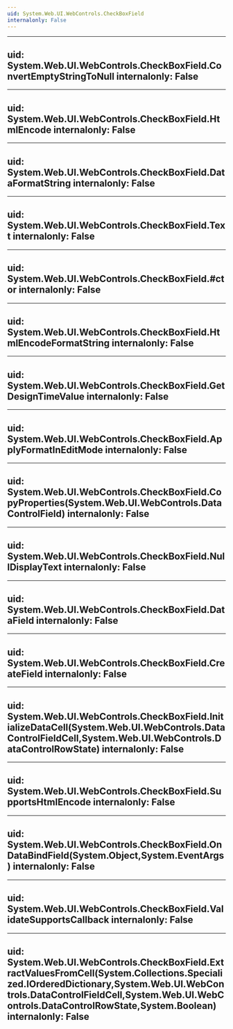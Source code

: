 ```yaml
---
uid: System.Web.UI.WebControls.CheckBoxField
internalonly: False
---
```


---
uid: System.Web.UI.WebControls.CheckBoxField.ConvertEmptyStringToNull
internalonly: False
---

---
uid: System.Web.UI.WebControls.CheckBoxField.HtmlEncode
internalonly: False
---

---
uid: System.Web.UI.WebControls.CheckBoxField.DataFormatString
internalonly: False
---

---
uid: System.Web.UI.WebControls.CheckBoxField.Text
internalonly: False
---

---
uid: System.Web.UI.WebControls.CheckBoxField.#ctor
internalonly: False
---

---
uid: System.Web.UI.WebControls.CheckBoxField.HtmlEncodeFormatString
internalonly: False
---

---
uid: System.Web.UI.WebControls.CheckBoxField.GetDesignTimeValue
internalonly: False
---

---
uid: System.Web.UI.WebControls.CheckBoxField.ApplyFormatInEditMode
internalonly: False
---

---
uid: System.Web.UI.WebControls.CheckBoxField.CopyProperties(System.Web.UI.WebControls.DataControlField)
internalonly: False
---

---
uid: System.Web.UI.WebControls.CheckBoxField.NullDisplayText
internalonly: False
---

---
uid: System.Web.UI.WebControls.CheckBoxField.DataField
internalonly: False
---

---
uid: System.Web.UI.WebControls.CheckBoxField.CreateField
internalonly: False
---

---
uid: System.Web.UI.WebControls.CheckBoxField.InitializeDataCell(System.Web.UI.WebControls.DataControlFieldCell,System.Web.UI.WebControls.DataControlRowState)
internalonly: False
---

---
uid: System.Web.UI.WebControls.CheckBoxField.SupportsHtmlEncode
internalonly: False
---

---
uid: System.Web.UI.WebControls.CheckBoxField.OnDataBindField(System.Object,System.EventArgs)
internalonly: False
---

---
uid: System.Web.UI.WebControls.CheckBoxField.ValidateSupportsCallback
internalonly: False
---

---
uid: System.Web.UI.WebControls.CheckBoxField.ExtractValuesFromCell(System.Collections.Specialized.IOrderedDictionary,System.Web.UI.WebControls.DataControlFieldCell,System.Web.UI.WebControls.DataControlRowState,System.Boolean)
internalonly: False
---
